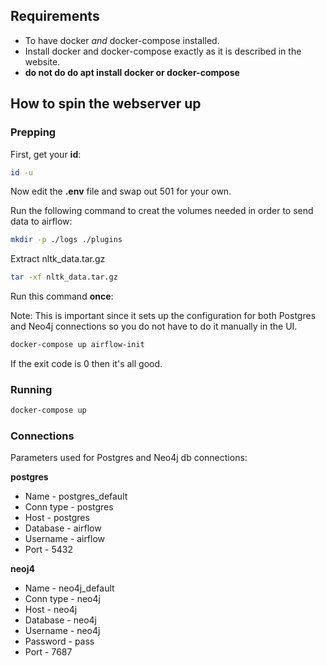 ## Requirements

* To have docker *and* docker-compose installed.
* Install docker and docker-compose exactly as it is described in the website.
* **do not do do apt install docker or docker-compose**

## How to spin the webserver up

### Prepping

First, get your **id**:
```sh
id -u
```

Now edit the **.env** file and swap out 501 for your own.

Run the following command to creat the volumes needed in order to send data to airflow:
```sh
mkdir -p ./logs ./plugins
```

Extract nltk_data.tar.gz
```sh
tar -xf nltk_data.tar.gz
```

Run this command **once**:

Note: This is important since it sets up the configuration for both Postgres and Neo4j connections so you do not have to do it manually in the UI.
```sh
docker-compose up airflow-init
```
If the exit code is 0 then it's all good.

### Running

```sh
docker-compose up
```

### Connections

Parameters used for Postgres and Neo4j db connections:

**postgres**

* Name - postgres_default
* Conn type - postgres
* Host - postgres
* Database - airflow
* Username - airflow
* Port - 5432

**neoj4**

* Name - neo4j_default
* Conn type - neo4j
* Host - neo4j
* Database - neo4j
* Username - neo4j
* Password - pass
* Port - 7687
